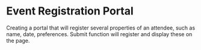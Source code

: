 # Event Registration Portal
 Creating a portal that will register several properties of an attendee, such as name, date, preferences. Submit function will register and display these on the page.
